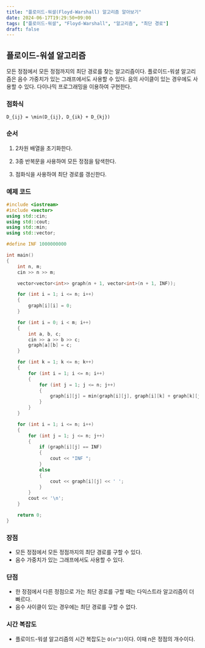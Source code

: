 ```yaml
---
title: "플로이드-워셜(Floyd-Warshall) 알고리즘 알아보기"
date: 2024-06-17T19:29:50+09:00
tags: ["플로이드-워셜", "Floyd-Warshall", "알고리즘", "최단 경로"]
draft: false
---
```


## 플로이드-워셜 알고리즘

모든 정점에서 모든 정점까지의 최단 경로를 찾는 알고리즘이다. 플로이드-워셜 알고리즘은 음수 가중치가 있는 그래프에서도 사용할 수 있다.
음의 사이클이 있는 경우에도 사용할 수 있다. 다이나믹 프로그래밍을 이용하여 구현한다.

### 점화식

```
D_{ij} = \min(D_{ij}, D_{ik} + D_{kj})
```

### 순서

1. 2차원 배열을 초기화한다.

2. 3중 반복문을 사용하여 모든 정점을 탐색한다.

3. 점화식을 사용하여 최단 경로를 갱신한다.

### 예제 코드

```cpp
#include <iostream>
#include <vector>
using std::cin;
using std::cout;
using std::min;
using std::vector;

#define INF 1000000000

int main()
{
    int n, m;
    cin >> n >> m;

    vector<vector<int>> graph(n + 1, vector<int>(n + 1, INF));

    for (int i = 1; i <= n; i++)
    {
        graph[i][i] = 0;
    }

    for (int i = 0; i < m; i++)
    {
        int a, b, c;
        cin >> a >> b >> c;
        graph[a][b] = c;
    }

    for (int k = 1; k <= n; k++)
    {
        for (int i = 1; i <= n; i++)
        {
            for (int j = 1; j <= n; j++)
            {
                graph[i][j] = min(graph[i][j], graph[i][k] + graph[k][j]);
            }
        }
    }

    for (int i = 1; i <= n; i++)
    {
        for (int j = 1; j <= n; j++)
        {
            if (graph[i][j] == INF)
            {
                cout << "INF ";
            }
            else
            {
                cout << graph[i][j] << ' ';
            }
        }
        cout << '\n';
    }

    return 0;
}
```

### 장점

-   모든 정점에서 모든 정점까지의 최단 경로를 구할 수 있다.
-   음수 가중치가 있는 그래프에서도 사용할 수 있다.

### 단점

-   한 정점에서 다른 정점으로 가는 최단 경로를 구할 때는 다익스트라 알고리즘이 더 빠르다.
-   음수 사이클이 있는 경우에는 최단 경로를 구할 수 없다.

### 시간 복잡도

-   플로이드-워셜 알고리즘의 시간 복잡도는 `O(n^3)`이다. 이때 n은 정점의 개수이다.
